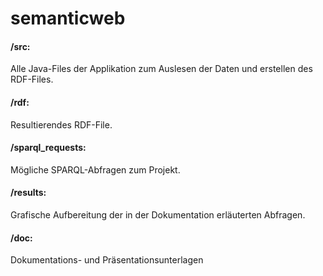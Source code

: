 # semanticweb

#### /src: 
Alle Java-Files der Applikation zum Auslesen der Daten und erstellen des RDF-Files.

#### /rdf:
Resultierendes RDF-File.

#### /sparql_requests:
Mögliche SPARQL-Abfragen zum Projekt.

#### /results:
Grafische Aufbereitung der in der Dokumentation erläuterten Abfragen.

#### /doc:
Dokumentations- und Präsentationsunterlagen